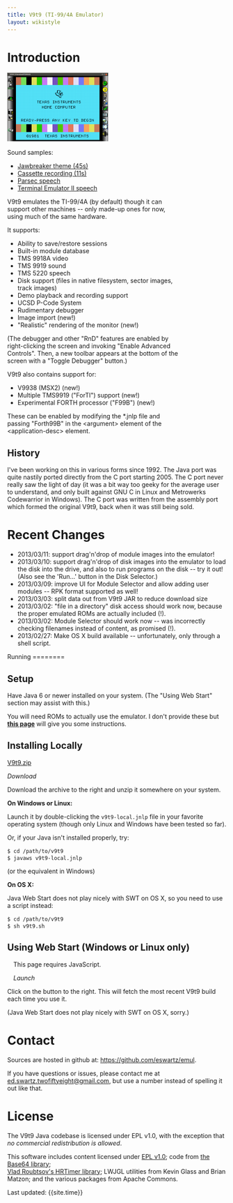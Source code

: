 ```yaml
---
title: V9t9 (TI-99/4A Emulator)
layout: wikistyle
---
```

 
Introduction
============


<div class='lookyhere' style='width:inherit'>
<p>
	<a href='images/v9t9-window.png'>
	<img alt="V9t9 image" src="images/v9t9-window_th.png" width="232" height="157"></img>
	</a>
</p>
<div class='lookyhere' style='text-align:left'>
Sound samples:
<ul>
	<li><a href='audio/jawbreaker.mp3' type='audio/mpeg'>Jawbreaker theme (45s)</a></li>
	<li><a href='audio/cassette-recording.mp3' type='audio/mpeg'>Cassette recording (11s)</a></li>
	<li><a href='audio/parsec-speech.wav' type='audio/x-wav'>Parsec speech</a></li>
	<li><a href='audio/teii-speech.wav' type='audio/x-wav'>Terminal Emulator II speech</a></li>
</ul>
</div>
</div>


<div style='width:80%;'>
<p>
V9t9 emulates the TI-99/4A (by default) though it can support other
machines -- only made-up ones for now, using much of the same hardware.
</p>

<p>
It supports:
</p>
<ul>
	<li>Ability to save/restore sessions</li>
	<li>Built-in module database</li>
	<li>TMS 9918A video</li>
	<li>TMS 9919 sound</li>
	<li>TMS 5220 speech</li>
	<li>Disk support (files in native filesystem, sector images, track images)</li>
	<li>Demo playback and recording support</li>
	<li>UCSD P-Code System</li>
	<li>Rudimentary debugger</li>
	<li>Image import (new!)</li>
	<li>"Realistic" rendering of the monitor (new!)</li>
</ul>

<p>
(The debugger and other "RnD" features are enabled by right-clicking the screen and
invoking "Enable Advanced Controls".  Then, a new toolbar appears at the bottom of
the screen with a "Toggle Debugger" button.)
</p>
	
<p>
V9t9 also contains support for:
</p>
	<ul>
		<li>V9938 (MSX2) (new!)</li>
		<li>Multiple TMS9919 ("ForTI") support (new!)</li>
		<li>Experimental FORTH processor ("F99B") (new!)</li>
	</ul>
	
<p>These can be enabled by modifying the *.jnlp file and passing "Forth99B"
in the &lt;argument&gt; element of the &lt;application-desc&gt; element.
</p>	
</div>


History
-------- 

I've been working on this in various forms since 1992.  The Java port
was quite nastily ported directly from the C port starting 2005.  The C
port never really saw the light of day (it was a bit way too geeky for
the average user to understand, and only built against GNU C in Linux
and Metrowerks Codewarrior in Windows).  The C port was written from 
the assembly port which formed the original V9t9, back when it was 
still being sold.


Recent Changes
===========

<ul>
<li>2013/03/11: support drag'n'drop of module images into the emulator!
</li>
<li>2013/03/10: support drag'n'drop of disk images into the emulator to load
the disk into the drive, and also to run programs on the disk -- try it out!
(Also see the 'Run...' button in the Disk Selector.)
</li>
<li>2013/03/09: improve UI for Module Selector and allow adding user modules --
RPK format supported as well!
</li>
<li>2013/03/03: split data out from V9t9 JAR to reduce download size
</li>
<li>2013/03/02: "file in a directory" disk access should work now, because the
proper emulated ROMs are actually included (!).
</li><li>2013/03/02: Module Selector should work now -- was incorrectly checking
filenames instead of content, as promised (!).
</li><li>2013/02/27: Make OS X build available -- unfortunately, only through a shell script.
</li>

</ul>
Running
========

Setup
-----

Have Java 6 or newer installed on your system.  (The "Using Web Start" section may 
assist with this.)

You will need ROMs to actually use the emulator.  I don't provide these but 
**[this page](v9t9-roms.html)** will give you some instructions.


Installing Locally
--------------------

<div class='lookyhere'>
<a href="http://s3.amazonaws.com/V9t9/data/v9t9.zip">V9t9.zip</a>
<p>
<i>Download</i>
</p>
</div>

Download the archive to the right and unzip it somewhere on your system.

<b>On Windows or Linux:</b>

Launch it by double-clicking the `v9t9-local.jnlp` file in your favorite operating system 
(though only Linux and Windows have been tested so far).

Or, if your Java isn't installed properly, try:

    $ cd /path/to/v9t9
    $ javaws v9t9-local.jnlp

(or the equivalent in Windows)

<b>On OS X:</b>

Java Web Start does not play nicely with SWT on OS X, so you need to use a script instead:

    $ cd /path/to/v9t9
    $ sh v9t9.sh


Using Web Start (Windows or Linux only)
--------------------

<div  class='lookyhere' style=' padding: 0em 1em;'>
<script type="text/javascript">
    //var dir = location.href.substring(0, location.href.lastIndexOf('/')+1);
    var url = "http://s3.amazonaws.com/V9t9/data/v9t9-remote.jnlp";
    deployJava.launchButtonPNG = 'images/v9t9-webstart-button.png';
    deployJava.createWebStartLaunchButton(url, '1.6.0');
</script>
<noscript>This page requires JavaScript.</noscript>
<p>
<i>Launch</i>
</p>
</div>

Click on the button to the right.  This will fetch the most recent V9t9 build each time you use it.

(Java Web Start does not play nicely with SWT on OS X, sorry.)

Contact
=======

Sources are hosted in github at:  <a href="https://github.com/eswartz/emul">
https://github.com/eswartz/emul</a>.

If you have questions or issues, please contact me at ed.swartz.twofiftyeight@gmail.com, but
use a number instead of spelling it out like that.


License
=======

The V9t9 Java codebase is licensed under EPL v1.0, with the exception that *no commercial
redistribution is allowed*.

This software includes content licensed under [EPL v1.0](http://www.eclipse.org/legal/epl-v10.html); 
code from [the Base64 library](http://iharder.net/base64);  
[Vlad Roubtsov's HRTimer library](http://www.javaworld.com/javaworld/javaqa/2003-01/01-qa-0110-timing.html);
LWJGL utilities from Kevin Glass and Brian Matzon; and the various packages from Apache Commons. 



<div class="footer">
Last updated:  {{site.time}}
</div>
